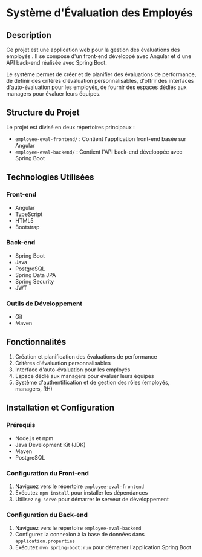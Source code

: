 # Système d'Évaluation des Employés 

## Description

Ce projet est une application web pour la gestion des évaluations des employés . Il se compose d'un front-end développé avec Angular et d'une API back-end réalisée avec Spring Boot.

Le système permet de créer et de planifier des évaluations de performance, de définir des critères d'évaluation personnalisables, d'offrir des interfaces d'auto-évaluation pour les employés, de fournir des espaces dédiés aux managers pour évaluer leurs équipes.

## Structure du Projet

Le projet est divisé en deux répertoires principaux :

- `employee-eval-frontend/` : Contient l'application front-end basée sur Angular
- `employee-eval-backend/` : Contient l'API back-end développée avec Spring Boot

## Technologies Utilisées

### Front-end
- Angular
- TypeScript
- HTML5
- Bootstrap

### Back-end
- Spring Boot
- Java
- PostgreSQL
- Spring Data JPA
- Spring Security
- JWT

### Outils de Développement
- Git
- Maven

## Fonctionnalités

1. Création et planification des évaluations de performance
2. Critères d'évaluation personnalisables
3. Interface d'auto-évaluation pour les employés
4. Espace dédié aux managers pour évaluer leurs équipes
5. Système d'authentification et de gestion des rôles (employés, managers, RH)

## Installation et Configuration

### Prérequis
- Node.js et npm
- Java Development Kit (JDK)
- Maven
- PostgreSQL

### Configuration du Front-end
1. Naviguez vers le répertoire `employee-eval-frontend`
2. Exécutez `npm install` pour installer les dépendances
3. Utilisez `ng serve` pour démarrer le serveur de développement

### Configuration du Back-end
1. Naviguez vers le répertoire `employee-eval-backend`
2. Configurez la connexion à la base de données dans `application.properties`
3. Exécutez `mvn spring-boot:run` pour démarrer l'application Spring Boot


